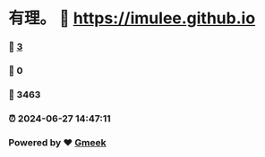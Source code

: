 # 有理。 :link: https://imulee.github.io 
### :page_facing_up: [3](https://imulee.github.io/tag.html) 
### :speech_balloon: 0 
### :hibiscus: 3463 
### :alarm_clock: 2024-06-27 14:47:11 
### Powered by :heart: [Gmeek](https://github.com/Meekdai/Gmeek)
